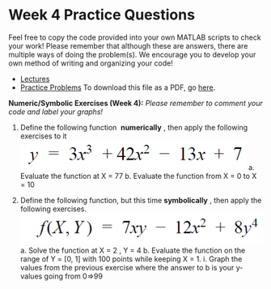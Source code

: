 # Week 4 Practice Questions
Feel free to copy the code provided into your own MATLAB scripts to check your work! Please remember that although these are answers, there are multiple ways of doing the problem(s). We encourage you to develop your own method of writing and organizing your code!
- [Lectures](https://jacksonburns.github.io/MATLAB-Start-to-Finish/Lectures/Lectures-Landing-Page)
- [Practice Problems](https://jacksonburns.github.io/MATLAB-Start-to-Finish/Practice-Problems/Practice-Problems-Landing-Page)
To download this file as a PDF, go [here](https://github.com/JacksonBurns/MATLAB-Start-to-Finish/blob/master/Practice-Problems/Week-4/Mini-Assignment%20Week%204.pdf).

**Numeric/Symbolic Exercises (Week 4):**
*Please remember to comment your code and label your graphs!*

1. Define the following function ​ **numerically** ​, then apply the following exercises to it
![Image of formula needed for problem 1](formula_1.png)
	a. Evaluate the function at X = 77
	b. Evaluate the function from X = 0 to X = 10

2. Define the following function, but this time ​ **symbolically** ​, then apply the following exercises.
![Image of formula needed for problem 2](formula_2.png)
	a. Solve the function at X = 2 , Y = 4
	b. Evaluate the function on the range of Y = [0, 1] with 100 points while keeping X = 1.
		i. Graph the values from the previous exercise where the answer to b is your y-values going from 0=>99
